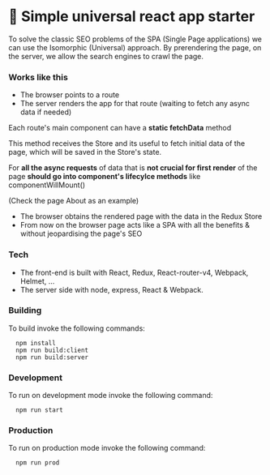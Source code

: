 # 🚀 Simple universal react app starter

To solve the classic SEO problems of the SPA (Single Page applications) we can use the Isomorphic (Universal) approach.
By prerendering the page, on the server, we allow the search engines to crawl the page.

### Works like this
- The browser points to a route
- The server renders the app for that route (waiting to fetch any async data if needed)

Each route's main component can have a **static fetchData** method

This method receives the Store and its useful to fetch initial data of the page, which will be saved in the Store's state.

For **all the async requests** of data that is **not crucial for first render** of the page **should go into component's lifecylce methods** like componentWillMount()

(Check the page About as an example)

- The browser obtains the rendered page with the data in the Redux Store
- From now on the browser page acts like a SPA with all the benefits & without jeopardising the page's SEO


### Tech
- The front-end is built with React, Redux, React-router-v4, Webpack, Helmet, ...
- The server side with node, express, React & Webpack.

### Building
To build invoke the following commands:

```
  npm install
  npm run build:client
  npm run build:server
```

### Development
To run on development mode invoke the following command:

```
  npm run start
```


### Production
To run on production mode invoke the following command:

```
  npm run prod
```
